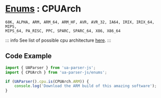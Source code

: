 # [Enums](/api/submodules/enums/overview) : CPUArch

```csv:no-line-numbers
68K, ALPHA, ARM, ARM_64, ARM_HF, AVR, AVR_32, IA64, IRIX, IRIX_64, MIPS, 
MIPS_64, PA_RISC, PPC, SPARC, SPARC_64, X86, X86_64
```
::: info
See list of possible cpu architecture [here](/info/cpu/arch).
:::

## Code Example

```js [arm-detect.js]
import { UAParser } from 'ua-parser-js'; 
import { CPUArch } from 'ua-parser-js/enums';

if (UAParser().cpu.is(CPUArch.ARM)) {
    console.log('Download the ARM build of this amazing software');
}
```